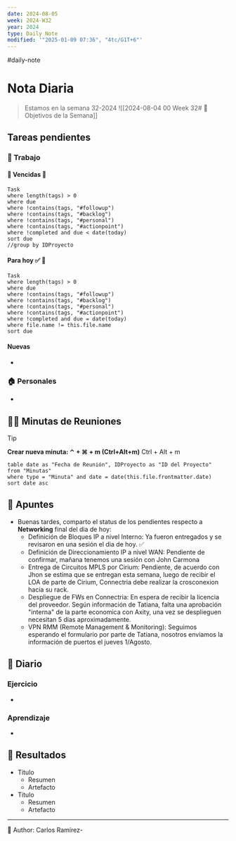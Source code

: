 ```yaml
---
date: 2024-08-05
week: 2024-W32
year: 2024
type: Daily Note
modified: '"2025-01-09 07:36", "4tc/G1T+6"'
---
```

#daily-note

 
# Nota Diaria

> Estamos en la semana 32-2024
![[2024-08-04 00 Week 32# 🥅 Objetivos de la Semana]]

## Tareas pendientes
### 👷 Trabajo
#### 🚩 Vencidas 👀 
 ```dataview
Task
where length(tags) > 0
where due
where !contains(tags, "#followup")
where !contains(tags, "#backlog")
where !contains(tags, "#personal")
where !contains(tags, "#actionpoint")
where !completed and due < date(today)
sort due
//group by IDProyecto
 ```
#### Para hoy ✅ 💪
 ```dataview
Task
where length(tags) > 0
where due
where !contains(tags, "#followup")
where !contains(tags, "#backlog")
where !contains(tags, "#personal")
where !contains(tags, "#actionpoint")
where !completed and due = date(today)
where file.name != this.file.name
sort due
 ```
#### Nuevas
-
### 🏠 Personales
-
## 🧑‍💼 Minutas de Reuniones

 > [!TIP]
 > **Crear nueva minuta: ⌃ + ⌘ + m (Ctrl+Alt+m)**
 >  Ctrl + Alt + m

 ```dataview
table date as "Fecha de Reunión", IDProyecto as "ID del Proyecto"
from "Minutas"
where type = "Minuta" and date = date(this.file.frontmatter.date)
sort date asc
```

## 📓 Apuntes
- Buenas tardes, comparto el status de los pendientes respecto a **Networking** final del dia de hoy:
	- Definición de Bloques IP a nivel Interno: Ya fueron entregados y se revisaron en una sesión el dia de hoy. ✅
	- Definición de Direccionamiento IP a nivel WAN: Pendiente de confirmar, mañana tenemos una sesión con John Carmona
	- Entrega de Circuitos MPLS por Cirium: Pendiente, de acuerdo con Jhon se estima que se entregan esta semana, luego de recibir el LOA de parte de Cirium, Connectria debe realizar la crosconexion hacia su rack.
	- Despliegue de FWs en Connectria: En espera de recibir la licencia del proveedor. Según  información de Tatiana, falta una aprobación "interna" de la parte economica con Axity, una vez se desplieguen necesitan 5 dias aproximadamente.
	- VPN RMM (Remote Management & Monitoring): Seguimos esperando el formulario por parte de Tatiana, nosotros enviamos la información de puertos el jueves 1/Agosto.


 
## 📘 Diario

### Ejercicio
- 
### Aprendizaje
- 
## 🦄  Resultados
- Titulo
	- Resumen
	- Artefacto
- Titulo
	- Resumen
	- Artefacto


---
📝
Author: Carlos Ramírez-